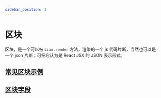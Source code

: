 ```yaml
---
sidebar_position: 1
---
```


# 区块

区块，是一个可以被 `Liam.render` 方法，渲染的一个 js 代码片断，当然也可以是一个 json 片断；可把它认为是 React JSX 的 JSON 表示形式。

## [常见区块示例](/docs/block/snippets)
## [区块字段](/docs/block/members)
